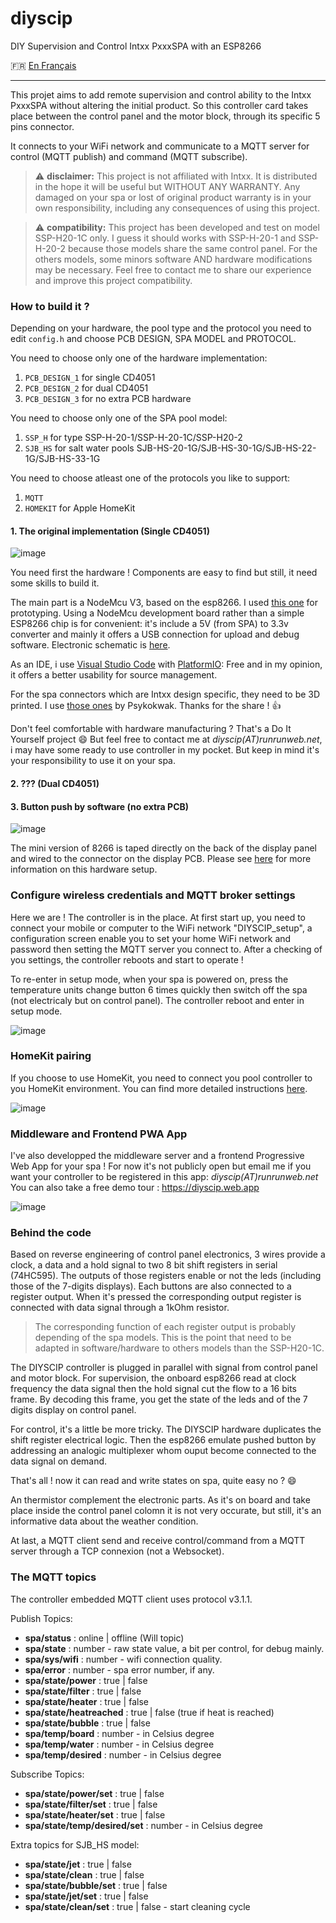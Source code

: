 # diyscip
DIY Supervision and Control Intxx PxxxSPA with an ESP8266

:fr: [En Français](https://github.com/YorffoeG/diyscip/blob/master/README.fr.md)

---

This projet aims to add remote supervision and control ability to the Intxx PxxxSPA without altering the initial product. So this controller card takes place between the control panel and the motor block, through its specific 5 pins connector.

It connects to your WiFi network and communicate to a MQTT server for control (MQTT publish) and command (MQTT subscribe).

> :warning: **disclaimer:** This project is not affiliated with Intxx. It is distributed in the hope it will be useful but WITHOUT ANY WARRANTY. Any damaged on your spa or lost of original product warranty is in your own responsibility, including any consequences of using this project.

> :warning: **compatibility:** This project has been developed and test on model SSP-H20-1C only. I guess it should works with SSP-H-20-1 and SSP-H-20-2 because those models share the same control panel. For the others models, some minors software AND hardware modifications may be necessary. Feel free to contact me to share our experience and improve this project compatibility.

### How to build it ?
Depending on your hardware, the pool type and the protocol you need to edit `config.h` and choose PCB DESIGN, SPA MODEL and PROTOCOL.

You need to choose only one of the hardware implementation:
1. `PCB_DESIGN_1` for single CD4051
2. `PCB_DESIGN_2` for dual CD4051
3. `PCB_DESIGN_3` for no extra PCB hardware

You need to choose only one of the SPA pool model:
1. `SSP_H` for type SSP-H-20-1/SSP-H-20-1C/SSP-H20-2
2. `SJB_HS` for salt water pools SJB-HS-20-1G/SJB-HS-30-1G/SJB-HS-22-1G/SJB-HS-33-1G

You need to choose atleast one of the protocols you like to support:
1. `MQTT`
2. `HOMEKIT` for Apple HomeKit



#### 1. The original implementation (Single CD4051)
![image](docs/controller_1.jpg)

You need first the hardware ! Components are easy to find but still, it need some skills to build it.

The main part is a NodeMcu V3, based on the esp8266. I used [this one](https://www.amazon.fr/dp/B06Y1ZPNMS) for prototyping. Using a NodeMcu development board rather than a simple ESP8266 chip is for convenient: it's include a 5V (from SPA) to 3.3v converter and mainly it offers a USB connection for upload and debug software. Electronic schematic is [here](https://github.com/YorffoeG/diyscip/blob/master/docs/schematic.jpg).

As an IDE, i use [Visual Studio Code](https://code.visualstudio.com/) with [PlatformIO](https://platformio.org/): Free and in my opinion, it offers a better usability for source management.

For the spa connectors which are Intxx design specific, they need to be 3D printed. I use [those ones](https://www.thingiverse.com/thing:4130911) by Psykokwak. Thanks for the share ! :+1:


Don't feel comfortable with hardware manufacturing ? That's a Do It Yourself project :smile: But feel free to contact me at _diyscip(AT)runrunweb.net_, i may have some ready to use controller in my pocket. But keep in mind it's your responsibility to use it on your spa.

#### 2. ??? (Dual CD4051)

#### 3. Button push by software (no extra PCB)
![image](https://github.com/UlrichMai/MaiPureSpaController/raw/master/docs/D1_mini_mounted_on_display_panel_back.jpg)

The mini version of 8266 is taped directly on the back of the display panel and wired to the connector on the display PCB.
Please see [here](https://github.com/UlrichMai/MaiPureSpaController#hardware) for more information on this hardware setup.

### Configure wireless credentials and MQTT broker settings
Here we are ! The controller is in the place. At first start up, you need to connect your mobile or computer to the WiFi network "DIYSCIP_setup", a configuration screen enable you to set your home WiFi network and password then setting the MQTT server you connect to. After a checking of you settings, the controller reboots and start to operate !

To re-enter in setup mode, when your spa is powered on, press the temperature units change button 6 times quickly then switch off the spa (not electricaly but on control panel). The controller reboot and enter in setup mode.

![image](https://github.com/YorffoeG/diyscip/blob/master/docs/DIYSCIP_settings.jpg)

### HomeKit pairing
If you choose to use HomeKit, you need to connect you pool controller to you HomeKit environment. You can find more detailed instructions [here](https://github.com/UlrichMai/MaiPureSpaController#homekit-setup).

![image](https://github.com/UlrichMai/MaiPureSpaController/blob/master/docs/homekit_screen.png)

### Middleware and Frontend PWA App
I've also developped the middleware server and a frontend Progressive Web App for your spa ! For now it's not publicly open but email me if you want your controller to be registered in this app: _diyscip(AT)runrunweb.net_
You can also take a free demo tour : https://diyscip.web.app

![image](https://github.com/YorffoeG/diyscip/blob/master/docs/frontend_app.jpg)

### Behind the code
Based on reverse engineering of control panel electronics, 3 wires provide a clock, a data and a hold signal to two 8 bit shift registers in serial (74HC595). The outputs of those registers enable or not the leds (including those of the 7-digits displays). Each buttons are also connected to a register output. When it's pressed the corresponding output register is connected with data signal through a 1kOhm resistor.

> The corresponding function of each register output is probably depending of the spa models. This is the point that need to be adapted in software/hardware to others models than the SSP-H20-1C.

The DIYSCIP controller is plugged in parallel with signal from control panel and motor block.
For supervision, the onboard esp8266 read at clock frequency the data signal then the hold signal cut the flow to a 16 bits frame. By decoding this frame, you get the state of the leds and of the 7 digits display on control panel.

For control, it's a little be more tricky. The DIYSCIP hardware duplicates the shift register electrical logic. Then the esp8266 emulate pushed button by addressing an analogic multiplexer whom ouput become connected to the data signal on demand.

That's all ! now it can read and write states on spa, quite easy no ? :smile:

An thermistor complement the electronic parts. As it's on board and take place inside the control panel colomn it is not very occurate, but still, it's an informative data about the weather condition.

At last, a MQTT client send and receive control/command from a MQTT server through a TCP connexion (not a Websocket).


### The MQTT topics
The controller embedded MQTT client uses protocol v3.1.1.

Publish Topics:
- **spa/status** :  online | offline (Will topic)
- **spa/state** : number - raw state value, a bit per control, for debug mainly.
- **spa/sys/wifi** : number - wifi connection quality.
- **spa/error** : number - spa error number, if any.
- **spa/state/power**  :  true | false
- **spa/state/filter** : true | false
- **spa/state/heater** : true | false
- **spa/state/heatreached** : true | false (true if heat is reached)
- **spa/state/bubble** : true | false
- **spa/temp/board** : number - in Celsius degree
- **spa/temp/water** : number - in Celsius degree
- **spa/temp/desired** : number - in Celsius degree

Subscribe Topics:
- **spa/state/power/set** : true | false
- **spa/state/filter/set** : true | false
- **spa/state/heater/set** : true | false
- **spa/state/temp/desired/set** : number - in Celsius degree

Extra topics for SJB_HS model:
- **spa/state/jet** : true | false
- **spa/state/clean** : true | false
- **spa/state/bubble/set** : true | false
- **spa/state/jet/set** : true | false
- **spa/state/clean/set** : true | false - start cleaning cycle


